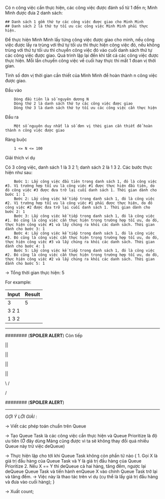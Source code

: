 Có n công việc cần thực hiện, các công việc được đánh số từ 1 đến n; Minh Minh được đưa 2 danh sách:

    ## Danh sách 1 gồm thứ tự các công việc được giao cho Minh Minh
    ## Danh sách 2 là thứ tự tối ưu các công việc Minh Minh phải thực hiện.

Để thực hiện Minh Minh lấy từng công việc được giao cho mình, nếu công việc được lấy ra trùng với thứ tự tối ưu thì thực hiện công việc đó, nếu không trùng với thứ tự tối ưu thì chuyển công việc đó vào cuối danh sách thứ tự các công việc được giao. Quá trình lặp lại đến khi tất cả các công việc được thực hiện. Mỗi lần chuyển công việc về cuối hay thực thi mất 1 đoan vị thời gian.

Tính số đơn vị thời gian cần thiết của Minh Minh để hoàn thành n công việc được giao.

Đầu vào
```
    Dòng đầu tiên là số nguyên dương N
    Dòng thứ 2 là danh sách thứ tự các công việc được giao
    Dòng thứ 3 là danh sách thứ tự tối ưu các công việc cần thực hiện
```
Đầu ra
```
    Một số nguyên duy nhất là số đơn vị thời gian cần thiết để hoàn thành n công việc được giao 
```

Ràng buộc
```
    1 <= N <= 100
```
Giải thích ví dụ

Có 3 công việc, danh sách 1 là 3 2 1; danh sách 2 là 1 3 2. Các bước thực hiện như sau:
```
    Bước 1: Lấy công việc đầu tiên trong danh sách 1, đó là công việc #3. Vì trường hợp tối ưu là công việc #1 được thực hiện đầu tiên, do đó công việc #3 được đưa trở lại cuối danh sách 1. Thời gian dành cho bước 1: 1
    Bước 2: Lấy công việc kế tiếp trong danh sách 1, đó là công việc #2. Vì trường hợp tối ưu là công việc #1 phải được thực hiện, do đó công việc #2 được đưa trở lại cuối danh sách 1. Thời gian dành cho bước 2: 1
    Bước 3: Lấy công việc kế tiếp trong danh sách 1, đó là công việc #1. Đó cũng là công việc cần thực hiện trong trường hợp tối ưu, do đó, thực hiện công việc #1 và lấy chúng ra khỏi các danh sách. Thời gian dành cho bước 3: 1
    Bước 4: Lấy công việc kế tiếp trong danh sách 1, đó là công việc #3. Đó cũng là công việc cần thực hiện trong trường hợp tối ưu, do đó, thực hiện công việc #3 và lấy chúng ra khỏi các danh sách. Thời gian dành cho bước 4: 1
    Bước 5: Lấy công việc kế tiếp trong danh sách 1, đó là công việc #2. Đó cũng là công việc cần thực hiện trong trường hợp tối ưu, do đó, thực hiện công việc #2 và lấy chúng ra khỏi các danh sách. Thời gian dành cho bước 5: 1
```
-> Tổng thời gian thực hiện: 5

For example:

|Input |  Result|
|------|--------|
|3     |  5     |
|3 2 1 |        |
|1 3 2 |        |

------------------------------------------------------------------------------------------------------------------------------
######## (**SPOILER ALERT**)
Còn tiếp
 
 ||
 
 ||
 
 ||
 
 ||

\  /

 \/






######## (**SPOILER ALERT**)
____________________________________________________________________________________________________________________
*GỢI Ý LỜI GIẢI* :

-> Viết các phép toán chuẩn trên Queue

-> Tạo Queue Task là các công việc cần thực hiện và Queue Prioritize là độ ưu tiên (Ở đây dùng Mảng cũng được vì ta sẽ không thay đổi quá nhiều Queue này trừ việc deQueue)

-> Thực hiện lặp cho tới khi Queue Task không còn phần tử nào
{
    1. Gọi X là giá trị đầu hàng của Queue Task và Y là giá trị đầu hàng của Queue Prioritize
    2. Nếu X == Y thì deQueue cả hai hàng, tăng đếm, ngược lại deQueue Queue Task và tiến hành enQueue X vào chính Queue Task trở lại và tăng đếm.
    -> Việc này là thao tác trên ví dụ (cụ thể là lấy giá trị đầu hàng và đưa vào cuối hàng);
}

-> Xuất count;
